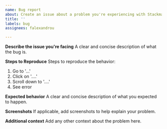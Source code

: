 ```yaml
---
name: Bug report
about: Create an issue about a problem you're experiencing with Stackmate.io
title: ''
labels: bug
assignees: falexandrou

---
```


**Describe the issue you're facing**
A clear and concise description of what the bug is.

**Steps to Reproduce**
Steps to reproduce the behavior:
1. Go to '...'
2. Click on '....'
3. Scroll down to '....'
4. See error

**Expected behavior**
A clear and concise description of what you expected to happen.

**Screenshots**
If applicable, add screenshots to help explain your problem.

**Additional context**
Add any other context about the problem here.
